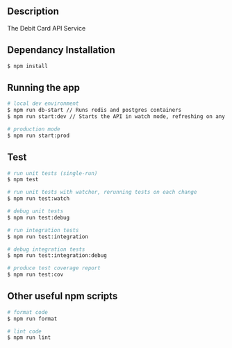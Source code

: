 ## Description

The Debit Card API Service

## Dependancy Installation

```bash
$ npm install
```

## Running the app

```bash
# local dev environment
$ npm run db-start // Runs redis and postgres containers
$ npm run start:dev // Starts the API in watch mode, refreshing on any file changes

# production mode
$ npm run start:prod
```

## Test

```bash
# run unit tests (single-run)
$ npm test

# run unit tests with watcher, rerunning tests on each change
$ npm run test:watch

# debug unit tests
$ npm run test:debug

# run integration tests
$ npm run test:integration

# debug integration tests
$ npm run test:integration:debug

# produce test coverage report
$ npm run test:cov
```

## Other useful npm scripts

```bash
# format code
$ npm run format

# lint code
$ npm run lint
```
